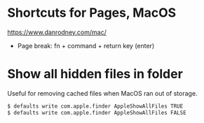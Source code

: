 # Shortcuts for Pages, MacOS

https://www.danrodney.com/mac/

- Page break: fn + command + return key (enter)


# Show all hidden files in folder

Useful for removing cached files when MacOS ran out of storage.
```bash
$ defaults write com.apple.finder AppleShowAllFiles TRUE
$ defaults write com.apple.finder AppleShowAllFiles FALSE
```
